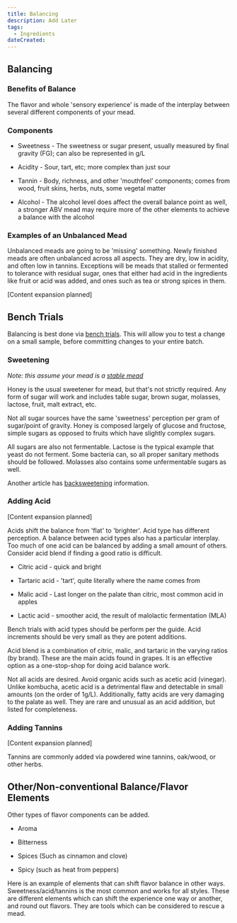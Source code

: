 ```yaml
---
title: Balancing
description: Add Later
tags:
  - Ingredients 
dateCreated:
---
```


## Balancing

### Benefits of Balance

The flavor and whole 'sensory experience' is made of the interplay between several different components of your mead.

### Components

* Sweetness - The sweetness or sugar present, usually measured by final gravity (FG); can also be represented in g/L

* Acidity - Sour, tart, etc; more complex than just sour

* Tannin - Body, richness, and other 'mouthfeel' components; comes from wood, fruit skins, herbs, nuts, some vegetal matter

* Alcohol - The alcohol level does affect the overall balance point as well, a stronger ABV mead may require more of the other elements to achieve a balance with the alcohol

### Examples of an Unbalanced Mead

Unbalanced meads are going to be 'missing' something.  Newly finished meads are often unbalanced across all aspects.  They are dry, low in acidity, and often low in tannins.  Exceptions will be meads that stalled or fermented to tolerance with residual sugar, ones that either had acid in the ingredients like fruit or acid was added, and ones such as tea or strong spices in them.

[Content expansion planned]

## Bench Trials

Balancing is best done via [bench trials](/process/bench_trials).  This will allow you to test a change on a small sample, before committing changes to your entire batch.

### Sweetening

*Note: this assume your mead is a [stable mead](/process/stabilization)*

Honey is the usual sweetener for mead, but that's not strictly required.  Any form of sugar will work and includes table sugar, brown sugar, molasses, lactose, fruit, malt extract, etc.

Not all sugar sources have the same 'sweetness' perception per gram of sugar/point of gravity.  Honey is composed largely of glucose and fructose, simple sugars as opposed to fruits which have slightly complex sugars.

All sugars are also not fermentable.  Lactose is the typical example that yeast do not ferment.  Some bacteria can, so all proper sanitary methods should be followed.  Molasses also contains some unfermentable sugars as well.

Another article has [backsweetening](/process/back_sweeten) information.

### Adding Acid

[Content expansion planned]

Acids shift the balance from 'flat' to 'brighter'.  Acid type has different perception.  A balance between acid types also has a particular interplay.  Too much of one acid can be balanced by adding a small amount of others.  Consider acid blend if finding a good ratio is difficult.

* Citric acid - quick and bright

* Tartaric acid - 'tart', quite literally where the name comes from

* Malic acid -  Last longer on the palate than citric, most common acid in apples

* Lactic acid - smoother acid, the result of malolactic fermentation (MLA)

Bench trials with acid types should be perform per the guide.  Acid increments should be very small as they are potent additions.

Acid blend is a combination of citric, malic, and tartaric in the varying ratios (by brand).  These are the main acids found in grapes.  It is an effective option as a one-stop-shop for doing acid balance work.

Not all acids are desired.  Avoid organic acids such as acetic acid (vinegar).  Unlike kombucha, acetic acid is a detrimental flaw and detectable in small amounts (on the order of 1g/L).  Additionally, fatty acids are very damaging to the palate as well.  They are rare and unusual as an acid addition, but listed for completeness.  


### Adding Tannins

[Content expansion planned]

Tannins are commonly added via powdered wine tannins, oak/wood, or other herbs.

## Other/Non-conventional Balance/Flavor Elements

Other types of flavor components can be added.

* Aroma

* Bitterness

* Spices (Such as cinnamon and clove)

* Spicy (such as heat from peppers)

Here is an example of elements that can shift flavor balance in other ways.  Sweetness/acid/tannins is the most common and works for all styles.  These are different elements which can shift the experience one way or another, and round out flavors.  They are tools which can be considered to rescue a mead.